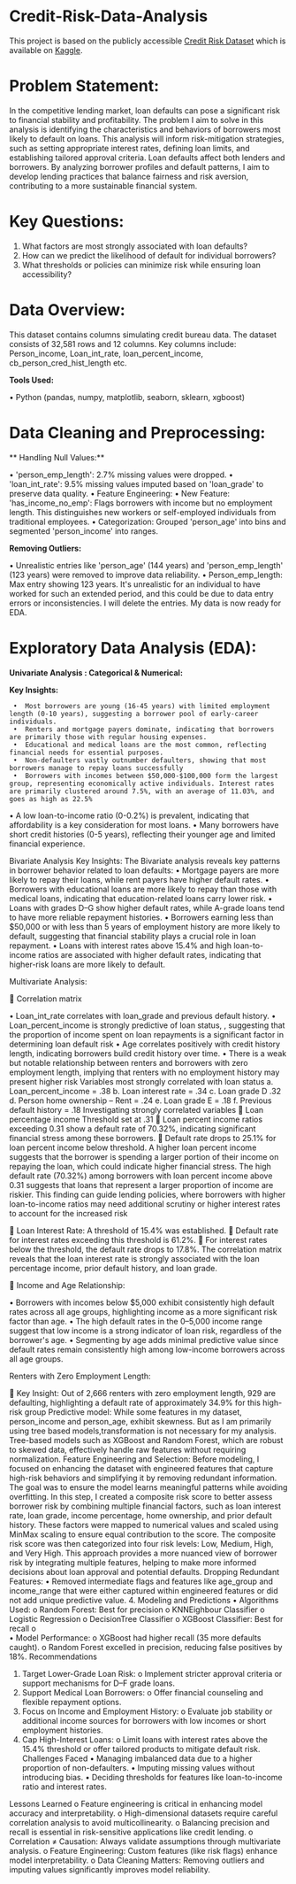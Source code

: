 # Credit-Risk-Data-Analysis
This project is based on the publicly accessible [Credit Risk Dataset](https://www.kaggle.com/datasets/laotse/credit-risk-dataset) which is available on [Kaggle](https://www.kaggle.com/).



# Problem Statement:

In the competitive lending market, loan defaults can pose a significant risk to financial stability and profitability. The problem I aim to solve in this analysis is identifying the characteristics and behaviors of borrowers most likely to default on loans. This analysis will inform risk-mitigation strategies, such as setting appropriate interest rates, defining loan limits, and establishing tailored approval criteria. Loan defaults affect both lenders and borrowers. By analyzing borrower profiles and default patterns, I aim to develop lending practices that balance fairness and risk aversion, contributing to a more sustainable financial system.

# Key Questions:

1.	What factors are most strongly associated with loan defaults?
2.	How can we predict the likelihood of default for individual borrowers?
3.	What thresholds or policies can minimize risk while ensuring loan accessibility?
   
# Data Overview:

This dataset contains columns simulating credit bureau data. The dataset consists of 32,581 rows and 12 columns. Key columns include: Person_income, Loan_int_rate, loan_percent_income, cb_person_cred_hist_length etc.

**Tools Used:**

•	 Python (pandas, numpy, matplotlib, seaborn, sklearn, xgboost)


# Data Cleaning and Preprocessing:
   
**	Handling Null Values:**

•	'person_emp_length': 2.7% missing values were dropped.
•	'loan_int_rate': 9.5% missing values imputed based on 'loan_grade' to preserve data quality.
•	Feature Engineering:
•	New Feature: 'has_income_no_emp': Flags borrowers with income but no employment length. This distinguishes new workers or self-employed individuals from traditional employees.
•	Categorization: Grouped 'person_age' into bins and segmented 'person_income' into ranges.

 **Removing Outliers:**

•	 Unrealistic entries like 'person_age' (144 years) and 'person_emp_length' (123 years) were removed to improve data reliability.
•  Person_emp_length: Max entry showing 123 years. It's unrealistic for an individual to have worked for such an extended period, and this could be due to data entry errors or inconsistencies. I will delete the entries. My data is now ready for EDA.

# Exploratory Data Analysis (EDA):

**Univariate Analysis :  Categorical & Numerical:**

**Key Insights:**

     •	Most borrowers are young (16-45 years) with limited employment length (0-10 years), suggesting a borrower pool of early-career individuals.
     •	Renters and mortgage payers dominate, indicating that borrowers are primarily those with regular housing expenses.
     •	Educational and medical loans are the most common, reflecting financial needs for essential purposes.
     •	Non-defaulters vastly outnumber defaulters, showing that most borrowers manage to repay loans successfully
     •	Borrowers with incomes between $50,000-$100,000 form the largest group, representing economically active individuals. Interest rates are primarily clustered around 7.5%, with an average of 11.03%, and goes as high as 22.5%
•	A low loan-to-income ratio (0-0.2%) is prevalent, indicating that affordability is a key consideration for most loans.
•	Many borrowers have short credit histories (0-5 years), reflecting their younger age and limited financial experience.

Bivariate Analysis Key Insights:
The Bivariate analysis reveals key patterns in borrower behavior related to loan defaults:
•	Mortgage payers are more likely to repay their loans, while rent payers have higher default rates.
•	Borrowers with educational loans are more likely to repay than those with medical loans, indicating that education-related loans carry lower risk.
•	Loans with grades D–G show higher default rates, while A-grade loans tend to have more reliable repayment histories.
•	Borrowers earning less than $50,000 or with less than 5 years of employment history are more likely to default, suggesting that financial stability plays a crucial role in loan repayment.
•	Loans with interest rates above 15.4% and high loan-to-income ratios are associated with higher default rates, indicating that higher-risk loans are more likely to default.

Multivariate Analysis:

	Correlation matrix
 
•	Loan_int_rate correlates with loan_grade and previous default history.
•	Loan_percent_income is strongly predictive of loan status, , suggesting that the proportion of income spent on loan repayments is a significant factor in determining loan default risk
•	Age correlates positively with credit history length, indicating borrowers build credit history over time.
•	There is a weak but notable relationship between renters and borrowers with zero employment length, implying that renters with no employment history may present higher risk
Variables most strongly correlated with loan status
a.	Loan_percent_income = .38
b.	Loan interest rate = .34
c.	Loan grade D .32
d.	Person home ownership – Rent = .24
e.	Loan grade E = .18
f.	Previous default history = .18
Investigating strongly correlated variables
	Loan percentage income
Threshold set at .31
	Loan percent income ratios exceeding 0.31 show a default rate of 70.32%, indicating significant financial stress among these borrowers.
	Default rate drops to 25.1% for loan percent income below threshold.
A higher loan percent income suggests that the borrower is spending a larger portion of their income on repaying the loan, which could indicate higher financial stress. The high default rate (70.32%) among borrowers with loan percent income above 0.31 suggests that loans that represent a larger proportion of income are riskier. This finding can guide lending policies, where borrowers with higher loan-to-income ratios may need additional scrutiny or higher interest rates to account for the increased risk


   
	Loan Interest Rate:
A threshold of 15.4% was established.
	Default rate for interest rates exceeding this threshold is 61.2%.
	For interest rates below the threshold, the default rate drops to 17.8%.
The correlation matrix reveals that the loan interest rate is strongly associated with the loan percentage income, prior default history, and loan grade.

   
	Income and Age Relationship: 


 

•	Borrowers with incomes below $5,000 exhibit consistently high default rates across all age groups, highlighting income as a more significant risk factor than age.
•	The high default rates in the $0–$5,000 income range suggest that low income is a strong indicator of loan risk, regardless of the borrower's age.
•	Segmenting by age adds minimal predictive value since default rates remain consistently high among low-income borrowers across all age groups.

Renters with Zero Employment Length:
 
	Key Insight: Out of 2,666 renters with zero employment length, 929 are defaulting, highlighting a default rate of approximately 34.9% for this high-risk group
Predictive model:
While some features in my dataset, person_income and person_age, exhibit skewness. But as I am primarily using tree based models,transformation is not necessary for my analysis. Tree-based models such as XGBoost and Random Forest, which are robust to skewed data, effectively handle raw features without requiring normalization.
Feature Engineering and Selection:
Before modeling, I focused on enhancing the dataset with engineered features that capture high-risk behaviors and simplifying it by removing redundant information. The goal was to ensure the model learns meaningful patterns while avoiding overfitting.
In this step, I created a composite risk score to better assess borrower risk by combining multiple financial factors, such as loan interest rate, loan grade, income percentage, home ownership, and prior default history. These factors were mapped to numerical values and scaled using MinMax scaling to ensure equal contribution to the score. The composite risk score was then categorized into four risk levels: Low, Medium, High, and Very High. This approach provides a more nuanced view of borrower risk by integrating multiple features, helping to make more informed decisions about loan approval and potential defaults.
Dropping Redundant Features:
•	Removed intermediate flags and features like age_group and income_range that were either captured within engineered features or did not add unique predictive value.
4. Modeling and Predictions
•	Algorithms Used:
o	Random Forest: Best for precision 
o	KNNEighbour Classifier
o	Logistic Regression
o	DecisionTree Classifier
o	XGBoost Classifier: Best for recall 
o	
•	Model Performance:
o	XGBoost had higher recall (35 more defaults caught).
o	Random Forest excelled in precision, reducing false positives by 18%.
Recommendations
1.	Target Lower-Grade Loan Risk:
o	Implement stricter approval criteria or support mechanisms for D–F grade loans.
2.	Support Medical Loan Borrowers:
o	Offer financial counseling and flexible repayment options.
3.	Focus on Income and Employment History:
o	Evaluate job stability or additional income sources for borrowers with low incomes or short employment histories.
4.	Cap High-Interest Loans:
o	Limit loans with interest rates above the 15.4% threshold or offer tailored products to mitigate default risk. 
Challenges Faced
•	Managing imbalanced data due to a higher proportion of non-defaulters.
•	Imputing missing values without introducing bias.
•	Deciding thresholds for features like loan-to-income ratio and interest rates.

Lessons Learned
o	Feature engineering is critical in enhancing model accuracy and interpretability.
o	High-dimensional datasets require careful correlation analysis to avoid multicollinearity.
o	Balancing precision and recall is essential in risk-sensitive applications like credit lending.
o	Correlation ≠ Causation: Always validate assumptions through multivariate analysis.
o	Feature Engineering: Custom features (like risk flags) enhance model interpretability.
o	Data Cleaning Matters: Removing outliers and imputing values significantly improves model reliability.

